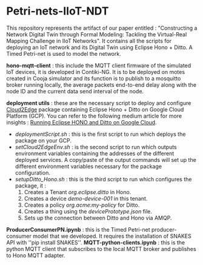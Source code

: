 # Petri-nets-IIoT-NDT
This repository represents the artifact of our paper entitled : "Constructing a Network Digital Twin through Formal Modeling: Tackling the Virtual-Real Mapping Challenge in IIoT Networks". It contains all the scripts for deploying an IoT network and its Digital Twin using Eclipse Hono + Ditto. A Timed Petri-net is used to model the network. 

**hono-mqtt-client** : this include the MQTT client firmware of the simulated IoT devices, it is developed in Contiki-NG. It is to be deployed on motes created in Cooja simulator and its function is to publish to a mosquitto broker running locally, the average packets end-to-end delay along with the node ID and the current data send interval of the node.

**deployment utils** : these are the necessary script to deploy and configure [Cloud2Edge](https://www.eclipse.org/packages/packages/cloud2edge/)  package containing Eclipse Hono + Ditto on Google Cloud Platform (GCP). You can refer to the following medium article for more insights : [Running Eclipse HONO and Ditto on Google Cloud](https://medium.com/google-cloud/running-eclipse-hono-and-ditto-on-google-cloud-1-d47504fecc7).

- _deploymentScript.sh_ : this is the first script to run which deploys the package on your GCP.
- _setCloud2EdgeEnv.sh_ : is the second script to run which outputs environment variables containing the addresses of the different deployed services. A copy/paste of the output commands will set up the different environment variables necessary for the package configuration.
- _setupDitto_Hono.sh_ : this is the third script to run which configures the package, it :
  1. Creates a Tenant _org.eclipse.ditto_ in Hono.
  2. Creates a device _demo-device-001_ in this tenant.
  3. Creates a policy _org.acme:my-policy_ for Ditto.
  4. Creates a thing using the _devicePrototype.json_ file.
  5. Sets up the connection between Ditto and Hono via AMQP.

**ProducerConsumerPN.ipynb** : this is the Timed Petri-net producer-consumer model that we developed. It requires the installation of SNAKES API with ''pip install SNAKES''.
**MQTT-python-clients.ipynb** : this is the python MQTT client that subscribes to the local MQTT broker and publishes to Hono MQTT adapter.
